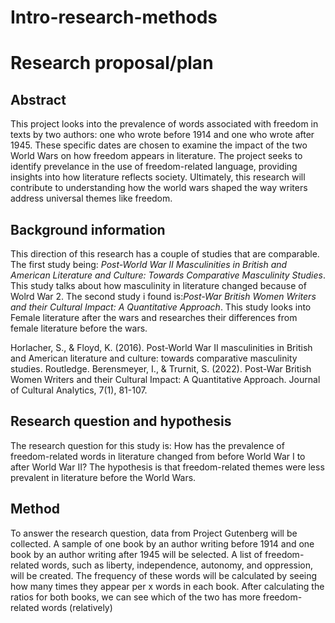 # Intro-research-methods
# Research proposal/plan
## Abstract
This project looks into the prevalence of words associated with freedom in texts by two authors: one who wrote before 1914 and one who wrote after 1945.
These specific dates are chosen to examine the impact of the two World Wars on how freedom appears in literature.
The project seeks to identify prevelance in the use of freedom-related language, providing insights into how literature reflects society.
Ultimately, this research will contribute to understanding how the world wars shaped the way writers address universal themes like freedom.
## Background information
This direction of this research has a couple of studies that are comparable. The first study being: _Post-World War II Masculinities in British and American Literature and Culture: Towards Comparative Masculinity Studies_. This study talks about how masculinity in literature changed because of Wolrd War 2. The second study i found is:_Post-War British Women Writers and their Cultural Impact: A Quantitative Approach_. This study looks into Female literature after the wars and researches their differences from female literature before the wars.

Horlacher, S., & Floyd, K. (2016). Post-World War II masculinities in British and American literature and culture: towards comparative masculinity studies. Routledge.
Berensmeyer, I., & Trurnit, S. (2022). Post-War British Women Writers and their Cultural Impact: A Quantitative Approach. Journal of Cultural Analytics, 7(1), 81-107.
## Research question and hypothesis
The research question for this study is: How has the prevalence of freedom-related words in literature changed from before World War I to after World War II?
The hypothesis is that freedom-related themes were less prevalent in literature before the World Wars.
## Method
To answer the research question, data from Project Gutenberg will be collected. A sample of one book by an author writing before 1914 and one book by an author writing after 1945 will be selected.
A list of freedom-related words, such as liberty, independence, autonomy, and oppression, will be created.
The frequency of these words will be calculated by seeing how many times they appear per x words in each book. 
After calculating the ratios for both books, we can see which of the two has more freedom-related words (relatively)
